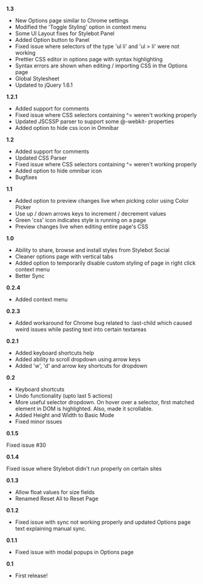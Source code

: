 **1.3**

* New Options page similar to Chrome settings
* Modified the 'Toggle Styling' option in context menu
* Some UI Layout fixes for Stylebot Panel
* Added Option button to Panel
* Fixed issue where selectors of the type 'ul li' and 'ul > li' were not working
* Prettier CSS editor in options page with syntax highlighting
* Syntax errors are shown when editing / importing CSS in the Options page
* Global Stylesheet
* Updated to jQuery 1.6.1

**1.2.1**

* Added support for comments
* Fixed issue where CSS selectors containing ^= weren't working properly
* Updated JSCSSP parser to support some @-webkit- properties
* Added option to hide css icon in Omnibar

**1.2**

* Added support for comments
* Updated CSS Parser
* Fixed issue where CSS selectors containing ^= weren't working properly
* Added option to hide omnibar icon
* Bugfixes

**1.1**

* Added option to preview changes live when picking color using Color Picker
* Use up / down arrows keys to increment / decrement values
* Green 'css' icon indicates style is running on a page
* Preview changes live when editing entire page's CSS

**1.0**

* Ability to share, browse and install styles from Stylebot Social
* Cleaner options page with vertical tabs
* Added option to temporarily disable custom styling of page in right click context menu
* Better Sync

**0.2.4**

* Added context menu

**0.2.3**

* Added workaround for Chrome bug related to :last-child which caused weird issues while pasting text into certain textareas

**0.2.1**

* Added keyboard shortcuts help
* Added ability to scroll dropdown using arrow keys
* Added 'w', 'd' and arrow key shortcuts for dropdown

**0.2**

* Keyboard shortcuts
* Undo functionality (upto last 5 actions)
* More useful selector dropdown. On hover over a selector, first matched element in DOM is highlighted. Also, made it scrollable.
* Added Height and Width to Basic Mode
* Fixed minor issues

**0.1.5**

Fixed issue #30

**0.1.4**

Fixed issue where Stylebot didn't run properly on certain sites

**0.1.3**

* Allow float values for size fields
* Renamed Reset All to Reset Page

**0.1.2**

* Fixed issue with sync not working properly and updated Options page text explaining manual sync.

**0.1.1**

* Fixed issue with modal popups in Options page

**0.1**

* First release!